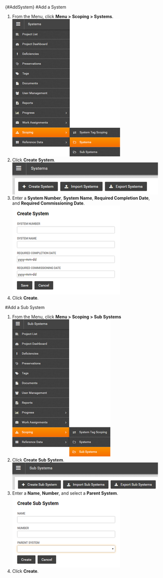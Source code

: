 {#AddSystem}
#Add a System 

1. From the Menu, click **Menu > Scoping > Systems**.    
![Menu > Scoping > Systems](images\MSystem.PNG)  
1. Click **Create System**.  
![Create System](images\CreateSystem.png)
1. Enter a **System Number**, **System Name**, **Required Completion Date**, and **Required Commissioning Date**.  
![Create System Form](images\CreateSystemDetail.png) 
1. Click **Create**.

#Add a Sub System 

1. From the Menu, click **Menu > Scoping > Sub Systems**  
![Menu > Scoping > Sub Systems](images\MSubSystem.PNG)  
1. Click **Create Sub System**.  
![Create Sub System](images\CreateSubSystem.png)
1. Enter a **Name**, **Number**, and select a **Parent System**.  
![Create Sub System Form](images\CreatesubSystemDetail.png) 
1. Click **Create**.